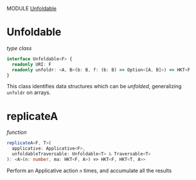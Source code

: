 MODULE [Unfoldable](https://github.com/gcanti/fp-ts/blob/master/src/Unfoldable.ts)

# Unfoldable

_type class_

```ts
interface Unfoldable<F> {
  readonly URI: F
  readonly unfoldr: <A, B>(b: B, f: (b: B) => Option<[A, B]>) => HKT<F, A>
}
```

This class identifies data structures which can be _unfolded_, generalizing `unfoldr` on arrays.

# replicateA

_function_

```ts
replicateA<F, T>(
  applicative: Applicative<F>,
  unfoldableTraversable: Unfoldable<T> & Traversable<T>
): <A>(n: number, ma: HKT<F, A>) => HKT<F, HKT<T, A>>
```

Perform an Applicative action `n` times, and accumulate all the results

